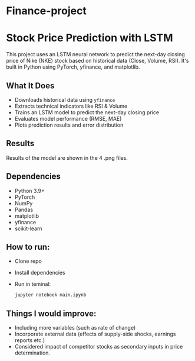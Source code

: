 # Finance-project

# Stock Price Prediction with LSTM

This project uses an LSTM neural network to predict the next-day closing price of Nike (NKE) stock based on historical data (Close, Volume, RSI). It's built in Python using PyTorch, yfinance, and matplotlib.

## What It Does

- Downloads historical data using `yfinance`
- Extracts technical indicators like RSI & Volume
- Trains an LSTM model to predict the next-day closing price
- Evaluates model performance (RMSE, MAE)
- Plots prediction results and error distribution

## Results

Results of the model are shown in the 4 .png files.

## Dependencies

- Python 3.9+
- PyTorch
- NumPy
- Pandas
- matplotlib
- yfinance
- scikit-learn

## How to run:

- Clone repo
- Install dependencies  
- Run in teminal:

    ```bash
   jupyter notebook main.ipynb

## Things I would improve:

- Including more variables (such as rate of change)
- Incorporate external data (effects of supply-side shocks, earnings reports etc.)
- Considered impact of competitor stocks as secondary inputs in price determination.